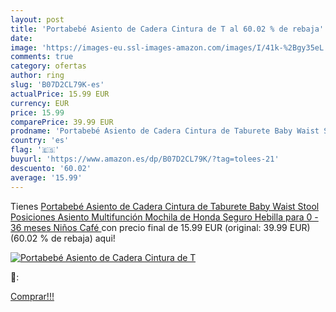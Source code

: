```yaml
---
layout: post
title: 'Portabebé Asiento de Cadera Cintura de T al 60.02 % de rebaja'
date: 
image: 'https://images-eu.ssl-images-amazon.com/images/I/41k-%2Bgy35eL._SL200_.jpg'
comments: true
category: ofertas
author: ring
slug: 'B07D2CL79K-es'
actualPrice: 15.99 EUR
currency: EUR
price: 15.99
comparePrice: 39.99 EUR
prodname: 'Portabebé Asiento de Cadera Cintura de Taburete Baby Waist Stool Posiciones Asiento Multifunción Mochila de Honda Seguro Hebilla para 0 - 36 meses Niños  Café '
country: 'es'
flag: '🇪🇸'
buyurl: 'https://www.amazon.es/dp/B07D2CL79K/?tag=tolees-21'
descuento: '60.02'
average: '15.99'
---
```


Tienes [Portabebé Asiento de Cadera Cintura de Taburete Baby Waist Stool Posiciones Asiento Multifunción Mochila de Honda Seguro Hebilla para 0 - 36 meses Niños  Café ](https://www.amazon.es/dp/B07D2CL79K/?tag=tolees-21) con precio final de  15.99 EUR (original: 39.99 EUR) (60.02 %  de rebaja) aqui!

[![Portabebé Asiento de Cadera Cintura de T](https://images-eu.ssl-images-amazon.com/images/I/41k-%2Bgy35eL._SL200_.jpg)](https://www.amazon.es/dp/B07D2CL79K/?tag=tolees-21)

🔎:


[Comprar!!!](https://www.amazon.es/dp/B07D2CL79K/?tag=tolees-21)
